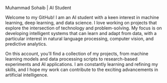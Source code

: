 Muhammad Sohaib | AI Student

Welcome to my GitHub! I am an AI student with a keen interest in machine learning, deep learning, and data science. I love working on projects that explore the intersection of technology and problem-solving. My focus is on developing intelligent systems that can learn and adapt from data, with a particular interest in natural language processing, computer vision, and predictive analytics.

On this account, you’ll find a collection of my projects, from machine learning models and data processing scripts to research-based experiments and AI applications. I am constantly learning and refining my skills, and I hope my work can contribute to the exciting advancements in artificial intelligence.

